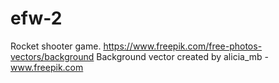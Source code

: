 # efw-2
Rocket shooter game.
https://www.freepik.com/free-photos-vectors/background
Background vector created by alicia_mb - www.freepik.com
